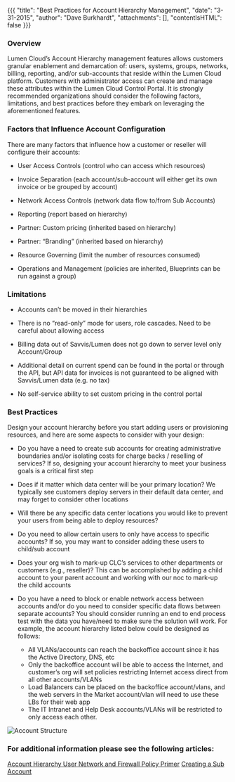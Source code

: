 {{{
  "title": "Best Practices for Account Hierarchy Management",
  "date": "3-31-2015",
  "author": "Dave Burkhardt",
  "attachments": [],
  "contentIsHTML": false
}}}

### Overview
Lumen Cloud’s Account Hierarchy management features allows customers granular enablement and demarcation of: users, systems, groups, networks,
billing, reporting, and/or sub-accounts that reside within the Lumen Cloud platform. Customers with administrator access can create and manage these attributes
within the Lumen Cloud Control Portal. It is strongly recommended organizations should consider the following factors, limitations, and best practices before they
embark on leveraging the aforementioned features.

### Factors that Influence Account Configuration
There are many factors that influence how a customer or reseller will configure their accounts:
* User Access Controls (control who can access which resources)
* Invoice Separation (each account/sub-account will either get its own invoice
  or be grouped by account)
* Network Access Controls (network data flow to/from Sub Accounts)
* Reporting (report based on hierarchy)

* Partner: Custom pricing (inherited based on hierarchy)
* Partner: “Branding” (inherited based on hierarchy)

* Resource Governing (limit the number of resources consumed)
* Operations and Management (policies are inherited, Blueprints can be run
  against a group)

### Limitations
* Accounts can’t be moved in their hierarchies

* There is no “read-only” mode for users, role cascades.  Need to be careful about allowing access
* Billing data out of Savvis/Lumen does not go down to server level only Account/Group
* Additional detail on current spend can be found in the portal or through the API, but API data for invoices is not guaranteed to be aligned with Savvis/Lumen data (e.g. no tax)
* No self-service ability to set custom pricing in the control portal

### Best Practices
Design your account hierarchy before you start adding users or provisioning resources, and here are some aspects to consider with your design:
* Do you have a need to create sub accounts for creating administrative boundaries and/or isolating costs for charge backs / reselling of services? If so, designing your account hierarchy to meet your business goals is a critical first step

* Does if it matter which data center will be your primary location?  We typically see customers deploy servers in their default data center, and may forget to consider other locations
* Will there be any specific data center locations you would like to prevent your users from being able to deploy resources?
* Do you need to allow certain users to only have access to specific accounts? If so, you may want to consider adding these users to child/sub account
* Does your org wish to mark-up CLC’s services to other departments or customers (e.g., reseller)? This can be accomplished by adding a child account to your parent account and working with our noc to mark-up the child accounts
* Do you have a need to block or enable network access between accounts and/or do you need to consider specific data flows between separate accounts? You should consider running an end to end process test with the data you have/need to make sure the solution will work. For example, the account hierarchy listed below could be designed as follows:
    * All VLANs/accounts can reach the backoffice account since it has the Active Directory, DNS, etc
    * Only the backoffice account will be able to access the Internet, and customer’s org will set policies restricting Internet access direct from all other accounts/VLANs
    * Load Balancers can be placed on the backoffice account/vlans, and the web servers in the Market account/vlan will need to use these LBs for their web app
    * The IT Intranet and Help Desk accounts/VLANs will be restricted to only access each other.

![Account Structure](../images/acct-structure1.png)


### For additional information please see the following articles:
[Account Hierarchy User Network and Firewall Policy Primer](account-hierarchy-user-network-and-firewall-policy-primer.md)
[Creating a Sub Account](creating-a-sub-account.md)
